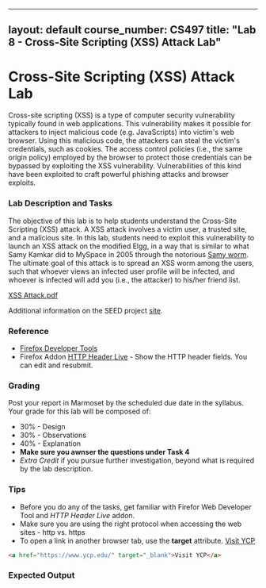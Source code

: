 
---
layout: default
course_number: CS497
title: "Lab 8 - Cross-Site Scripting (XSS) Attack Lab"
---

# Cross-Site Scripting (XSS) Attack Lab
Cross-site scripting (XSS) is a type of computer security vulnerability typically found in web applications. This vulnerability makes it possible for attackers to inject malicious code (e.g. JavaScripts) into victim's web browser. Using this malicious code, the attackers can steal the victim's credentials, such as cookies. The access control policies (i.e., the same origin policy) employed by the browser to protect those credentials can be bypassed by exploiting the XSS vulnerability. Vulnerabilities of this kind have been exploited to craft powerful phishing attacks and browser exploits.

### Lab Description and Tasks

The objective of this lab is to help students understand the Cross-Site Scripting (XSS) attack. A XSS attack involves a victim user, a trusted site, and a malicious site. In this lab, students need to exploit this vulnerability to launch an XSS attack on the modified Elgg, in a way that is similar to what Samy Kamkar did to MySpace in 2005 through the notorious [Samy worm](https://samy.pl/myspace/tech.html). The ultimate goal of this attack is to spread an XSS worm among the users, such that whoever views an infected user profile will be infected, and whoever is infected will add you (i.e., the attacker) to his/her friend list.

[XSS Attack.pdf](Web_XSS_Elgg.pdf)

Additional information on the SEED project [site](http://www.cis.syr.edu/~wedu/seed/Labs_16.04/Web/Web_XSS_Elgg/). 

### Reference
- [Firefox Developer Tools](https://developer.mozilla.org/en-US/docs/Tools)
- Firefox Addon [HTTP Header Live](https://addons.mozilla.org/en-US/firefox/addon/http-header-live/?src=search) - Show the HTTP header fields. You can edit and resubmit.

### Grading
Post your report in Marmoset by the scheduled due date in the syllabus. Your grade for this lab will be composed of:
- 30% - Design
- 30% - Observations
- 40% - Explanation
- **Make sure you awnser the questions under Task 4**
- *Extra Credit* if you pursue further investigation, beyond what is required by the lab description.

### Tips
- Before you do any of the tasks, get familiar with Firefor Web Developer Tool and *HTTP Header Live* addon.
- Make sure you are using the right protocol when accessing the web sites - http vs. https 
- To open a link in another browser tab, use the **target** attribute. <a href="https://www.ycp.edu/" target="_blank">Visit YCP</a>
```HTML
<a href="https://www.ycp.edu/" target="_blank">Visit YCP</a>
```

### Expected Output
